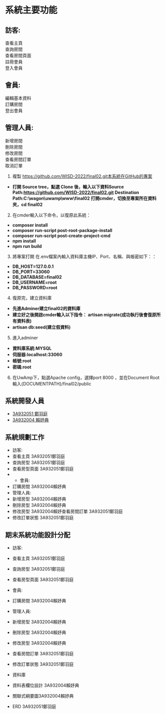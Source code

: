 # 系統主要功能<br>
## 訪客:<br>
查看主頁<br>
查詢房間<br>
查看房間頁面<br>
註冊會員<br>
登入會員<br>
## 會員:<br>
編輯基本資料<br>
訂購房間<br>
登出會員<br>
## 管理人員:<br>
新增房間<br>
刪除房間<br>
修改房間<br>
查看房間訂單<br>
取消訂單<br>
1. 複製 https://github.com/WISD-2022/final02.git本系統在GitHub的專案
- **打開 Source tree，點選 Clone 後，輸入以下資料Source Path:https://github.com/WISD-2022/final02.git Destination Path:C:\wagon\uwamp\www\final02 打開cmder，切換至專案所在資料夾，cd final02**

2. 在cmder輸入以下命令，以復原此系統：
- **composer install**
- **composer run‐script post‐root‐package‐install**
- **composer run‐script post‐create‐project‐cmd** 
- **npm install** 
- **npm run build** 
3. 將專案打開 在.env檔案內輸入資料庫主機IP、Port、名稱、與帳密如下：：
- **DB_HOST=127.0.0.1**
- **DB_PORT=33060**
- **DB_DATABASE=final02**
- **DB_USERNAME=root**
- **DB_PASSWORD=root**

4. 復原完，建立資料庫
- **先進Adminer建立final02的資料庫**
- **建立好之後開啟cmder輸入以下指令： artisan migrate(成功執行後會復原所有資料表)**
- **artisan db:seed(建立假資料)**

5. 進入adminer
- **資料庫系統:MYSQL**
- **伺服器:localhost:33060**
- **帳號:root**
- **密碼:root**
6. 在UwAmp下，點選Apache config，選擇port 8000 ，並在Document Root 輸入{DOCUMENTPATH}/final02/public

## 系統開發人員
* [3A932051 鄭羽庭](http://github.com/3A932051)
* [3A932004 賴妤典](http://github.com/3A932004)
## 系統規劃工作
*  訪客:
* 查看主頁          3A932051鄭羽庭
* 查詢房型          3A932051鄭羽庭
* 查看房型頁面   3A932051鄭羽庭
* * 會員:
* 訂購房間           3A932004賴妤典    
* 管理人員:
* 新增房型          3A932004賴妤典
* 刪除房型          3A932004賴妤典
* 修改房型          3A932004賴妤查看房間訂單   3A932051鄭羽庭
* 修改訂單狀態   3A932051鄭羽庭

## 期末系統功能設計分配
* 訪客:
* 查看主頁          3A932051鄭羽庭
* 查詢房型          3A932051鄭羽庭
* 查看房型頁面   3A932051鄭羽庭


* 會員:
* 訂購房間           3A932004賴妤典
   
* 管理人員:
* 新增房型           3A932004賴妤典
* 刪除房型           3A932004賴妤典
* 修改房型           3A932004賴妤典
* 查看房間訂單    3A932051鄭羽庭
* 修改訂單狀態    3A932051鄭羽庭
* 資料庫
* 資料表欄位設計 3A932004賴妤典
* 關聯式綱要圖3A932004賴妤典
* ERD                  3A932051鄭羽庭
